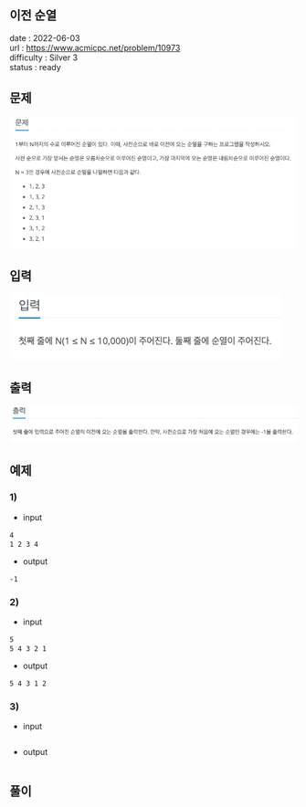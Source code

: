 이전 순열
---

date : 2022-06-03   
url : https://www.acmicpc.net/problem/10973   
difficulty : Silver 3   
status : ready

문제
---
![img.png](img.png)

입력
---
![img_1.png](img_1.png)

출력
---
![img_2.png](img_2.png)

예제
--

### 1)
- input
```
4
1 2 3 4
```

- output
```
-1
```

### 2)

- input
```
5
5 4 3 2 1
```

- output
```
5 4 3 1 2
```

### 3)

- input
```
```

- output
```
```

풀이
---

